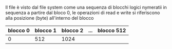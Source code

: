 Il file è visto dal file system come una sequenza di blocchi logici nymeratii in sequenza a partire dal bloco 0, le operazioni di read e write si riferiscono alla posizione (byte) all'interno del blocco


| blocco 0 | blocco 1 | blocco 2 | ... | blocco 512 |
| -------- | -------- | -------- | --- | ---------- |
| 0        | 512      | 1024     |     |            |
